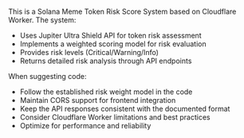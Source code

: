 <!-- Use this file to provide workspace-specific custom instructions to Copilot. For more details, visit https://code.visualstudio.com/docs/copilot/copilot-customization#_use-a-githubcopilotinstructionsmd-file -->

This is a Solana Meme Token Risk Score System based on Cloudflare Worker. The system:
- Uses Jupiter Ultra Shield API for token risk assessment
- Implements a weighted scoring model for risk evaluation
- Provides risk levels (Critical/Warning/Info)
- Returns detailed risk analysis through API endpoints

When suggesting code:
- Follow the established risk weight model in the code
- Maintain CORS support for frontend integration
- Keep the API responses consistent with the documented format
- Consider Cloudflare Worker limitations and best practices
- Optimize for performance and reliability
